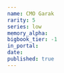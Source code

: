 ```yaml
---
name: CMO Garak
rarity: 5
series: low
memory_alpha:
bigbook_tier: -1
in_portal:
date:
published: true
---
```



